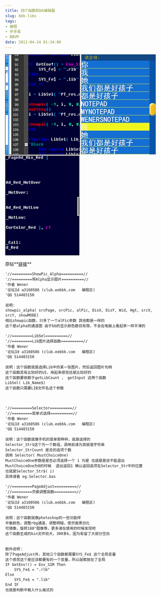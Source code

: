 ```yaml
---
title: 四个函数和bb编辑器
slug: bbk-libs
tags:
- 编程
- 步步高
- BBVM
date: 2011-04-24 01:34:00
---
```


![Lib图片选择](https://github.com/wenerme/attic/raw/main/%E6%88%91%E9%82%A3%E4%BA%9B%E6%AD%A5%E6%AD%A5%E9%AB%98%E7%9A%84%E6%95%85%E4%BA%8B/%E5%9B%9B%E4%B8%AA%E5%87%BD%E6%95%B0/Lib%E5%9B%BE%E7%89%87%E9%80%89%E6%8B%A9.gif)
![菜单式选择](https://github.com/wenerme/attic/raw/main/%E6%88%91%E9%82%A3%E4%BA%9B%E6%AD%A5%E6%AD%A5%E9%AB%98%E7%9A%84%E6%95%85%E4%BA%8B/%E5%9B%9B%E4%B8%AA%E5%87%BD%E6%95%B0/%E8%8F%9C%E5%8D%95%E5%BC%8F%E9%80%89%E6%8B%A9.jpg)
![图片调整函数](https://github.com/wenerme/attic/raw/main/%E6%88%91%E9%82%A3%E4%BA%9B%E6%AD%A5%E6%AD%A5%E9%AB%98%E7%9A%84%E6%95%85%E4%BA%8B/%E5%9B%9B%E4%B8%AA%E5%87%BD%E6%95%B0/%E9%A1%B5%E9%9D%A2%E8%B0%83%E6%95%B4-%E5%9B%BE%E7%89%87%E7%BC%96%E8%BE%91.gif)

原帖**[链接](http://club.eebbk.com/bbkbbs/showtopic/257169/1)**

<!-- more -->

```
'//=========ShowPic_Alpha==========//
'//=========带Alpha显示图片==========//
'作者 Wener
'论坛Id a3160586 (club.eebbk.com   编程区)
'QQ 514403150

说明:
showpic_alpha( srcPage, srcPic, alPic, DisX, DisY, Wid, Hgt, srcX, srcY, showMODE)
相比showpic函数，只多了一个alPic参数 其他都是一样的
这个是alpha的通道图 由于bb的显示颜色数目有限，不会在电脑上看起来一样平滑的

'//=========LibSel==========//
'//=========Lib图片选择函数==========//
'作者 Wener
'论坛Id a3160586 (club.eebbk.com   编程区)
'QQ 514403150

说明：这个函数就是选择Lib中的某一张图片，然后返回图片句柄
这个函数具有比较好的UI，用起来感觉还是比较好的
这个函数要依赖于getLibCount ， getInput 这两个函数
LibSel( Lib_Name$)
这个函数只需要LIB文件名这个参数



'//=========Selector==========//
'//=========菜单式选择==========//
'作者 Wener
'论坛Id a3160586 (club.eebbk.com   编程区)
'QQ 514403150

说明：这个函数就像手机的菜单那种样，就是选择的
Selector_Str$这个为一个数组，调用前请为其赋值字符串
Selector_StrCount 是总的选项个数
调用 Selector( MustChoiceOne)
MustChoiceOne参数是是否必须选择一个 1 为是 也就是是说不能退出
MustChoiceOne为0的时候  退出返回1 确认返回选项在Selector_Str中的位置
也就是Selector_Str$( i)
具体请看 eg.Selector.bas

'//=========PageAdjust==========//
'//=========页面调整函数==========//
'作者 Wener
'论坛Id a3160586 (club.eebbk.com   编程区)
'QQ 514403150

说明：这个函数就像photoshop的一些功能样
平衡颜色，调整rbg通道，调整明暗，使页面黑白化
可镜像，旋转180°图像等，更多请在使用的时候发现吧
这个函数生成的bin文件较大，300多k，因为有留了大部分空白


额外说明：
除了PageAdjust外，其他三个函数都需要SYS_Fe$ 这个全局变量
这个感觉这个是应该都要有的一个变量，所以就都放在了全局
IF GetEnv!() = Env_SIM Then
	SYS_Fe$ = ".rlb"
Else
	SYS_Fe$ = ".lib"
End IF
也就是判断中载入什么格式的
```

